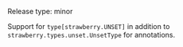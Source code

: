 Release type: minor

Support for `type[strawberry.UNSET]` in addition to `strawberry.types.unset.UnsetType` for annotations.
